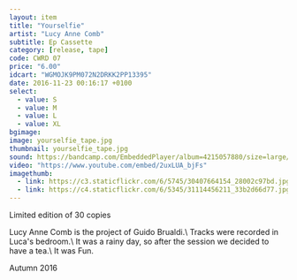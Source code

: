 ```yaml
---
layout: item
title: "Yourselfie"
artist: "Lucy Anne Comb"
subtitle: Ep Cassette
category: [release, tape]
code: CWRD 07
price: "6.00"
idcart: "WGMOJK9PM072N2DRKK2PP13395"
date: 2016-11-23 00:16:17 +0100
select:
  - value: S
  - value: M
  - value: L
  - value: XL
bgimage: 
image: yourselfie_tape.jpg
thumbnail: yourselfie_tape.jpg
sound: https://bandcamp.com/EmbeddedPlayer/album=4215057880/size=large/bgcol=333333/linkcol=ffffff/tracklist=false/artwork=small/transparent=true/
video: "https://www.youtube.com/embed/2uxLUA_bjFs"
imagethumb:
  - link: https://c3.staticflickr.com/6/5745/30407664154_28002c97bd.jpg
  - link: https://c4.staticflickr.com/6/5345/31114456211_33b2d66d77.jpg
---
```


Limited edition of 30 copies

Lucy Anne Comb is the project of Guido Brualdi.\\
Tracks were recorded in Luca's bedroom.\\
It was a rainy day, so after the session we decided to have a tea.\\
It was Fun.

Autumn 2016